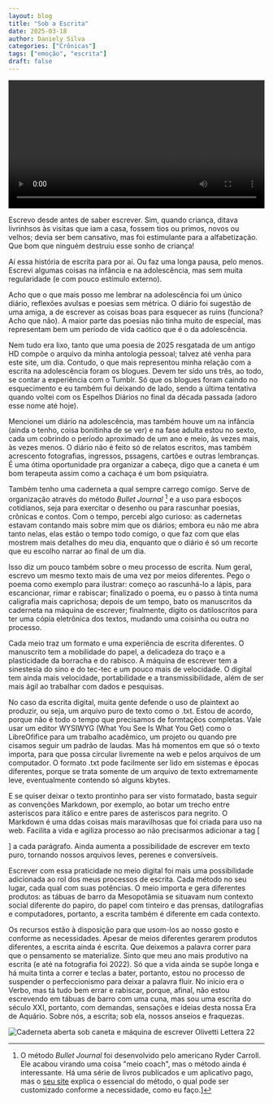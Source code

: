 ```yaml
---
layout: blog
title: "Sob a Escrita"
date: 2025-03-18
author: Daniely Silva
categories: ["Crônicas"]
tags: ["emoção", "escrita"]
draft: false
---
```


<video width="100%" controls>
 <source src="/img/blog/Olivetti.mp4" type="video/mp4" alt="Squência de escrita na máquina de escrever" title="Um minuto de escrita.">  
Este vídeo não é suportado pelo seu navegador.
</video>

Escrevo desde antes de saber escrever. Sim, quando criança, ditava livrinhsos às visitas que iam a casa, fossem tios ou primos, novos ou velhos; devia ser bem cansativo, mas foi estimulante para a alfabetização. Que bom que ninguém destruiu esse sonho de criança!

<!--more-->

Aí essa história de escrita para por aí. Ou faz uma longa pausa, pelo menos. Escrevi algumas coisas na infância e na adolescência, mas sem muita regularidade (e com pouco estímulo externo).

Acho que o que mais posso me lembrar na adolescência foi um único diário, reflexões avulsas e poesias sem métrica. O diário foi sugestão de uma amiga, a de escrever as coisas boas para esquecer as ruins (funciona? Acho que não). A maior parte das poesias não tinha muito de especial, mas representam bem um período de vida caótico que é o da adolescência.

Nem tudo era lixo, tanto que uma poesia de 2025 resgatada de um antigo HD compõe o arquivo da minha antologia pessoal; talvez até venha para este site, um dia. Contudo, o que mais representou minha relação com a escrita na adolescência foram os blogues. Devem ter sido uns três, ao todo, se contar a experiência com o Tumblr. Só que os blogues foram caindo no esquecimento e eu também fui deixando de lado, sendo a última tentativa quando voltei com os Espelhos Diários no final da década passada (adoro esse nome até hoje).

Mencionei um diário na adolescência, mas também houve um na infância (ainda o tenho, coisa bonitinha de se ver) e na fase adulta estou no sexto, cada um cobrindo o período aproximado de um ano e meio, às vezes mais, às vezes menos. O diário não é feito só de relatos escritos, mas também acrescento fotografias, ingressos, pssagens, cartões e outras lembranças. É uma ótima oportunidade pra organizar a cabeça, digo que a caneta é um bom terapeuta assim como a cachaça é um bom psiquiatra.

Também tenho uma caderneta a qual sempre carrego comigo. Serve de organização através do método *Bullet Journal* [^1] e a uso para esboços cotidianos, seja para exercitar o desenho ou para rascunhar poesias, crônicas e contos. Com o tempo, percebi algo curioso: as cadernetas estavam contando mais sobre mim que os diários; embora eu não me abra tanto nelas, elas estão o tempo todo comigo, o que faz com que elas mostrem mais detalhes do meu dia, enquanto que o diário é só um recorte que eu escolho narrar ao final de um dia.

Isso diz um pouco também sobre o meu processo de escrita. Num geral, escrevo um mesmo texto mais de uma vez por meios diferentes. Pego o poema como exemplo para ilustrar: começo ao rascunhá-lo a lápis, para escancionar, rimar e rabiscar; finalizado o poema, eu o passo à tinta numa caligrafia mais caprichosa; depois de um tempo, bato os manuscritos da caderneta na máquina de escrever; finalmente, digito os datiloscritos para ter uma cópia eletrônica dos textos, mudando uma coisinha ou outra no processo.

Cada meio traz um formato e uma experiência de escrita diferentes. O manuscrito tem a mobilidade do papel, a delicadeza do traço e a plasticidade da borracha e do rabisco. A máquina de escrever tem a sinestesia do sino e do tec-tec e um pouco mais de velocidade. O digital tem ainda mais velocidade, portabilidade e a transmissibilidade, além de ser mais ágil ao trabalhar com dados e pesquisas.

No caso da escrita digital, muita gente defende o uso de plaintext ao produzir, ou seja, um arquivo puro de texto como o .txt. Estou de acordo, porque não é todo o tempo que precisamos de formtaçẽos completas. Vale usar um editor WYSIWYG (What You See Is What You Get) como o LibreOfifice para um trabalho acadêmico, um projeto ou quando pre cisamos seguir um padrão de laudas. Mas há momentos em que só o texto importa, para que possa circular livremente na web e pelos arquivos de um computador. O formato .txt pode facilmente ser lido em sistemas e épocas diferentes, porque se trata somente de um arquivo de texto extremamente leve, eventualmente contendo só alguns kbytes.

E se quiser deixar o texto prontinho para ser visto formatado, basta seguir as convenções Markdown, por exemplo, ao botar um trecho entre asteriscos para itálico e entre pares de asteriscos para negrito. O Markdown é uma ddas coisas mais maravilhosas que foi criada para uso na web. Facilita a vida e agiliza processo ao não precisarmos adicionar a tag [<p>] a cada parágrafo. Ainda aumenta a possibilidade de escrever em texto puro, tornando nossos arquivos leves, perenes e conversíveis.

Escrever com essa praticidade no meio digital foi mais uma possibilidade adicionada ao rol dos meus processos de escrita. Cada método no seu lugar, cada qual com suas potências. O meio importa e gera diferentes produtos: as tábuas de barro da Mesopotâmia se situavam num contexto social diferente do papiro, do papel com tinteiro e das prensas, datilografias e computadores, portanto, a escrita também é diferente em cada contexto.

Os recursos estão à disposição para que usom-los ao nosso gosto e conforme as necessidades. Apesar de meios diferentes gerarem produtos diferentes, a escrita ainda é escrita. Que deixemos a palavra correr para que o pensamento se materialize. Sinto que meu ano mais produtivo na escrita (e até na fotografia foi 2022). Só que a vida ainda se supõe longa e há muita tinta a correr e teclas a bater, portanto, estou no processo de suspender o perfeccionismo para deixar a palavra fluir. No início era o Verbo, mas tá tudo bem errar e rabiscar, porque, afinal, não estou escrevendo em tábuas de barro com uma cuna, mas sou uma escrita do século XXI, portanto, com demandas, sensações e ideias desta nossa Era de Aquário. Sobre nós, a escrita; sob ela, nossos anseios e fraquezas.

![Caderneta aberta sob caneta e máquina de escrever Olivetti Lettera 22](/img/blog/Olivetti.jpg "Sob a escrita")

[^1]: O método *Bullet Journal* foi desenvolvido pelo americano Ryder Carroll. Ele acabou virando uma coisa "meio coach", mas o método ainda é interessante. Há uma série de livros publicados e um aplicativo pago, mas o [seu site](http://bulletjournal.com/) explica o essencial do método, o qual pode ser customizado conforme a necessidade, como eu faço.]
